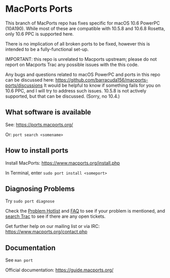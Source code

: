 # MacPorts Ports

This branch of MacPorts repo has fixes specific for macOS 10.6 PowerPC (10A190).
While most of these are compatible with 10.5.8 and 10.6.8 Rosetta, only 10.6 PPC is supported here.

There is no implication of all broken ports to be fixed, however this is intended to be a fully-functional set-up.

IMPORTANT: this repo is unrelated to Macports upstream;
please do not report on Macports Trac any possible issues with the this code.

Any bugs and questions related to macOS PowerPC and ports in this repo
can be discussed here: https://github.com/barracuda156/macports-ports/discussions
It would be helpful to know if something fails for you on 10.6 PPC,
and I will try to address such issues. 10.5.8 is not actively supported,
but that can be discussed. (Sorry, no 10.4.)

## What software is available

See: <https://ports.macports.org/>

Or: `port search <somename>`

## How to install ports

Install MacPorts: <https://www.macports.org/install.php>

In Terminal, enter `sudo port install <someport>`

## Diagnosing Problems

Try `sudo port diagnose`

Check the [Problem Hotlist](https://trac.macports.org/wiki/ProblemHotlist) and
[FAQ](https://trac.macports.org/wiki/FAQ) to see if your problem is mentioned, and
[search Trac](https://trac.macports.org/search?q=&portsummarysearch=on) to see if there are
any open tickets.

Get further help on our mailing list or via IRC: <https://www.macports.org/contact.php>

## Documentation

See `man port`

Official documentation:  <https://guide.macports.org/>
